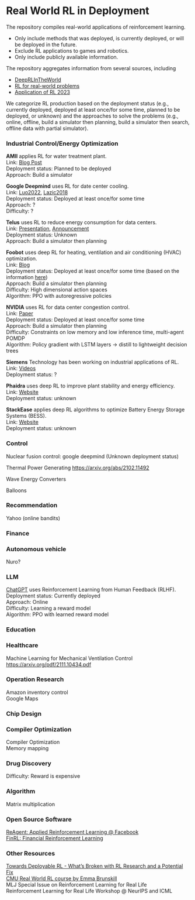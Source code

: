 # Real World RL in Deployment

The repository compiles real-world applications of reinforcement learning.
- Only include methods that was deployed, is currently deployed, or will be deployed in the future. 
- Exclude RL applications to games and robotics. 
- Only include publicly available information. 

The repository aggregates information from several sources, including
- [DeepRLInTheWorld](https://github.com/montrealrobotics/DeepRLInTheWorld)
- [RL for real-world problems](https://mighty-melody-f4b.notion.site/RL-for-real-world-problems-0114c270e5d94894b3c4f227e24401db)
- [Application of RL 2023](https://docs.google.com/presentation/d/1bJssDePYLuVHSHoBAPYaiIjXcLFB0hOsuR1-PXtEb-o/edit#slide=id.g1d05b5b4042_462_15)

We categorize RL production based on the deployment status (e.g., currently deployed, deployed at least once/for some time, planned to be deployed, or unknown)
and the approaches to solve the problems (e.g., online, offline, build a simulator then planning, build a simulator then search, offline data with partial simulator).

### Industrial Control/Energy Optimization

**AMII** applies RL for water treatment plant.  
Link: [Blog Post](https://www.amii.ca/latest-from-amii/isl-adapt-uses-ml-make-water-treatment-cleaner-greener/)  
Deployment status: Planned to be deployed   
Approach: Build a simulator 

**Google Deepmind** uses RL for date center cooling.  
Link: [Luo2022](https://arxiv.org/abs/2211.07357), [Lazic2018](https://proceedings.neurips.cc/paper_files/paper/2018/file/059fdcd96baeb75112f09fa1dcc740cc-Paper.pdf)   
Deployment status: Deployed at least once/for some time   
Approach: ?  
Difficulty: ?

**Telus** uses RL to reduce energy consumption for data centers.   
Link: [Presentation](https://www.caiac.ca/sites/default/files/shared/canai-2021-presentations/slides-138.pdf), [Announcement](https://www.telus.com/en/about/news-and-events/media-releases/using-ai-for-good-telus-and-vector-institute-partner-to-reduce-climate-impacts-from-data-centres)  
Deployment status: Unknown   
Approach: Build a simulator then planning

**Foobot** uses deep RL for heating, ventilation and air conditioning (HVAC) optimization.   
Link: [Blog](https://techblog.foobot.io/)  
Deployment status: Deployed at least once/for some time (based on the information [here](https://github.com/montrealrobotics/DeepRLInTheWorld))  
Approach: Build a simulator then planning  
Difficulty: High dimensional action spaces  
Algorithm: PPO with autoregressive policies

**NVIDIA** uses RL for data center congestion control.   
Link: [Paper](https://arxiv.org/pdf/2207.02295.pdf)  
Deployment status: Deployed at least once/for some time   
Approach: Build a simulator then planning   
Difficulty: Constraints on low memory and low inference time, multi-agent POMDP  
Algorithm: Policy gradient with LSTM layers -> distill to lightweight decision trees

**Siemens** Technology has been working on industrial applications of RL.   
Link: [Videos](https://www.anyscale.com/events/2022/03/29/reinforcement-learning-in-the-physical-world)  
Deployment status: ?  

**Phaidra** uses deep RL to improve plant stability and energy efficiency.  
Link: [Website](https://www.phaidra.ai/)  
Deployment status: unknown  

**StackEase** applies deep RL algorithms to optimize Battery Energy Storage Systems (BESS).  
Link: [Website](https://eolrobotics.fr/)  
Deployment status: unknown  

### Control 
Nuclear fusion control: google deepmind (Unknown deployment status)

Thermal Power Generating
https://arxiv.org/abs/2102.11492

Wave Energy Converters

Balloons 

### Recommendation
Yahoo (online bandits)

### Finance

### Autonomous vehicle
Nuro? 

### LLM
[ChatGPT](https://openai.com/blog/chatgpt) uses Reinforcement Learning from Human Feedback (RLHF).   
Deployment status: Currently deployed   
Approach: Online   
Difficulty: Learning a reward model  
Algorithm: PPO with learned reward model 

### Education 

### Healthcare
Machine Learning for Mechanical Ventilation Control
https://arxiv.org/pdf/2111.10434.pdf

### Operation Research
Amazon inventory control  
Google Maps 

### Chip Design

### Compiler Optimization
Compiler Optimization  
Memory mapping  

### Drug Discovery
Difficulty: Reward is expensive 

### Algorithm 
Matrix multiplication


### Open Source Software
[ReAgent: Applied Reinforcement Learning @ Facebook](https://github.com/facebookresearch/ReAgent)  
[FinRL: Financial Reinforcement Learning](https://github.com/AI4Finance-Foundation/FinRL)

### Other Resources  
[Towards Deployable RL - What’s Broken with RL Research and a Potential Fix](https://avivtamar.substack.com/p/deployablerl)  
[CMU Real World RL course by Emma Brunskill](https://www.cs.cmu.edu/~ebrun/15889e/index.html)  
MLJ Special Issue on Reinforcement Learning for Real Life   
Reinforcement Learning for Real Life Workshop @ NeurIPS and ICML
